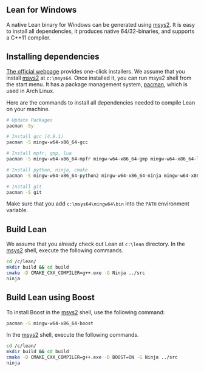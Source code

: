 [msys2]: http://msys2.github.io
[pacman]: https://wiki.archlinux.org/index.php/pacman

Lean for Windows
----------------

A native Lean binary for Windows can be generated using [msys2].
It is easy to install all dependencies, it produces native
64/32-binaries, and supports a C++11 compiler.


## Installing dependencies

[The official webpage][msys2] provides one-click installers.
We assume that you install [msys2][msys2] at `c:\msys64`.
Once installed it, you can run msys2 shell from the start menu.
It has a package management system, [pacman][pacman], which is used in Arch Linux.

Here are the commands to install all dependencies needed to compile Lean on your machine.

```bash
# Update Packages
pacman -Sy

# Install gcc (4.9.1)
pacman -S mingw-w64-x86_64-gcc

# Install mpfr, gmp, lua
pacman -S mingw-w64-x86_64-mpfr mingw-w64-x86_64-gmp mingw-w64-x86_64-lua

# Install python, ninja, cmake
pacman -S mingw-w64-x86_64-python2 mingw-w64-x86_64-ninja mingw-w64-x86_64-cmake

# Install git
pacman -S git
```
Make sure that you add `c:\msys64\mingw64\bin` into the `PATH` environment variable.

## Build Lean

We assume that you already check out Lean at `c:\lean` directory. In the [msys2] shell,
execute the following commands.

```bash
cd /c/lean/
mkdir build && cd build
cmake -D CMAKE_CXX_COMPILER=g++.exe -G Ninja ../src
ninja
```

## Build Lean using Boost

To install Boost in the [msys2] shell, use the following command:

```bash
pacman -S mingw-w64-x86_64-boost
```

In the [msys2] shell, execute the following commands.

```bash
cd /c/lean/
mkdir build && cd build
cmake -D CMAKE_CXX_COMPILER=g++.exe -D BOOST=ON -G Ninja ../src
ninja
```
